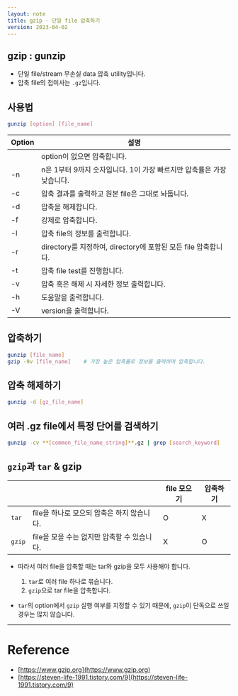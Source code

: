 ```yaml
---
layout: note
title: gzip - 단일 file 압축하기
version: 2023-04-02
---
```





## gzip : gunzip

- 단일 file/stream 무손실 data 압축 utility입니다.
- 압축 file의 접미사는 `.gz`입니다. 


## 사용법

```sh
gunzip [option] [file_name]
```

| Option | 설명 |
| - | - |
|  | option이 없으면 압축합니다. |
| -n | n은 1부터 9까지 숫자입니다. 1이 가장 빠르지만 압축률은 가장 낮습니다. |
| -c | 압축 결과를 출력하고 원본 file은 그대로 놔둡니다. |
| -d | 압축을 해제합니다. |
| -f | 강제로 압축합니다. |
| -l | 압축 file의 정보를 출력합니다. |
| -r | directory를 지정하여, directory에 포함된 모든 file 압축합니다. |
| -t | 압축 file test를 진행합니다. |
| -v | 압축 혹은 해제 시 자세한 정보 출력합니다. |
| -h | 도움말을 출력합니다. |
| -V | version을 출력합니다. |


## 압축하기

```sh
gunzip [file_name]
gzip -9v [file_name]    # 가장 높은 압축률로 정보를 출력하며 압축합니다.
```


## 압축 해제하기

```sh
gunzip -d [gz_file_name]
```


## 여러 .gz file에서 특정 단어를 검색하기

```sh
gunzip -cv **[common_file_name_string]**.gz | grep [search_keyword]
```


## `gzip`과 `tar` & gzip

|  |  | file 모으기 | 압축하기 |
| - | - | - | - |
| `tar` | file을 하나로 모으되 압축은 하지 않습니다. | O | X |
| `gzip` | file을 모을 수는 없지만 압축할 수 있습니다. | X | O |

- 따라서 여러 file을 압축할 때는 tar와 gzip을 모두 사용해야 합니다.
    1. `tar`로 여러 file 하나로 묶습니다.
    2. `gzip`으로 tar file을 압축합니다.

- `tar`의 option에서 `gzip` 실행 여부를 지정할 수 있기 때문에, `gzip`이 단독으로 쓰일 경우는 많지 않습니다.




---




# Reference

- [https://www.gzip.org](https://www.gzip.org)
- [https://steven-life-1991.tistory.com/9](https://steven-life-1991.tistory.com/9)


